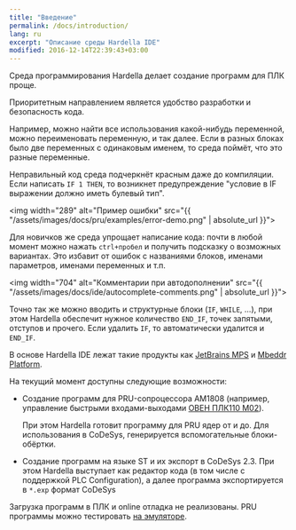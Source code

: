 ```yaml
---
title: "Введение"
permalink: /docs/introduction/
lang: ru
excerpt: "Описание среды Hardella IDE"
modified: 2016-12-14T22:39:43+03:00
---
```


Среда программирования Hardella делает создание программ для ПЛК проще.

Приоритетным направлением является удобство разработки и безопасность кода.

Например, можно найти все использования какой-нибудь переменной, можно переименовать переменную, и так далее. Если в разных блоках было две переменных с одинаковым именем, то среда поймёт, что это разные переменные.

Неправильный код среда подчеркнёт красным даже до компиляции. Если написать `IF 1 THEN`, то возникнет предупреждение "условие в IF выражении должно иметь булевый тип".

 <img width="289" alt="Пример ошибки" src="{{ "/assets/images/docs/pru/examples/error-demo.png" | absolute_url }}">
  
Для новичков же среда упрощает написание кода: почти в любой момент можно нажать `ctrl+пробел` и получить подсказку о возможных вариантах. Это избавит от ошибок с названиями блоков, именами параметров, именами переменных и т.п.

  <img width="704" alt="Комментарии при автодополнении" src="{{ "/assets/images/docs/ide/autocomplete-comments.png" | absolute_url }}">

Точно так же можно вводить и структурные блоки (`IF`, `WHILE`, ...), при этом Hardella обеспечит нужное количество `END_IF`, точек запятыми, отступов и прочего. Если удалить `IF`, то автоматически удалится и `END_IF`.  


В основе Hardella IDE лежат такие продукты как [JetBrains MPS](https://www.jetbrains.com/mps/) и [Mbeddr Platform](http://mbeddr.com/).

На текущий момент доступны следующие возможности:

  - Создание программ для PRU-сопроцессора AM1808 (например, управление быстрыми входами-выходами [ОВЕН ПЛК110 М02](http://www.owen.ru/catalog/programmiruemij_logicheskij_kontroller_oven_plk110/opisanie)).
  
    При этом Hardella готовит программу для PRU ядер от и до. Для использования в CoDeSys, генерируется вспомогательные блоки-обёртки.
     
  - Создание программ на языке ST и их экспорт в CoDeSys 2.3. При этом Hardella выступает как редактор кода (в том числе с поддержкой PLC Configuration), а далее программа экспортируется в `*.exp` формат CoDeSys

Загрузка программ в ПЛК и online отладка не реализованы.
PRU программы можно тестировать [на эмуляторе](https://github.com/vlsi/pru-emulator).
